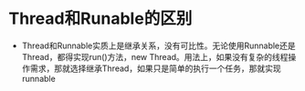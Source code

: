 # Thread和Runable的区别
- Thread和Runnable实质上是继承关系，没有可比性。无论使用Runnable还是Thread，都得实现run()方法，new Thread。用法上，如果没有复杂的线程操作需求，那就选择继承Thread，如果只是简单的执行一个任务，那就实现runnable